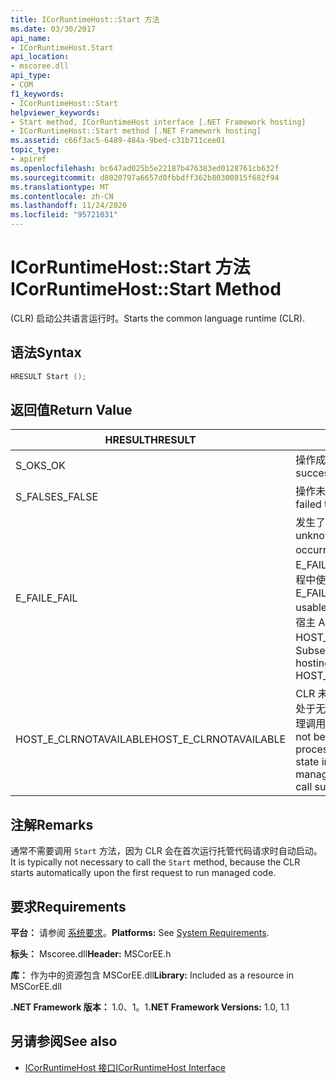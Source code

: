 ```yaml
---
title: ICorRuntimeHost::Start 方法
ms.date: 03/30/2017
api_name:
- ICorRuntimeHost.Start
api_location:
- mscoree.dll
api_type:
- COM
f1_keywords:
- ICorRuntimeHost::Start
helpviewer_keywords:
- Start method, ICorRuntimeHost interface [.NET Framework hosting]
- ICorRuntimeHost::Start method [.NET Framework hosting]
ms.assetid: c66f3ac5-6489-484a-9bed-c31b711cee01
topic_type:
- apiref
ms.openlocfilehash: bc647ad025b5e22187b476383ed0128761cb632f
ms.sourcegitcommit: d8020797a6657d0fbbdff362b80300815f682f94
ms.translationtype: MT
ms.contentlocale: zh-CN
ms.lasthandoff: 11/24/2020
ms.locfileid: "95721031"
---
```

# <a name="icorruntimehoststart-method"></a><span data-ttu-id="c0d1f-102">ICorRuntimeHost::Start 方法</span><span class="sxs-lookup"><span data-stu-id="c0d1f-102">ICorRuntimeHost::Start Method</span></span>

<span data-ttu-id="c0d1f-103"> (CLR) 启动公共语言运行时。</span><span class="sxs-lookup"><span data-stu-id="c0d1f-103">Starts the common language runtime (CLR).</span></span>  
  
## <a name="syntax"></a><span data-ttu-id="c0d1f-104">语法</span><span class="sxs-lookup"><span data-stu-id="c0d1f-104">Syntax</span></span>  
  
```cpp  
HRESULT Start ();  
```  
  
## <a name="return-value"></a><span data-ttu-id="c0d1f-105">返回值</span><span class="sxs-lookup"><span data-stu-id="c0d1f-105">Return Value</span></span>  
  
|<span data-ttu-id="c0d1f-106">HRESULT</span><span class="sxs-lookup"><span data-stu-id="c0d1f-106">HRESULT</span></span>|<span data-ttu-id="c0d1f-107">说明</span><span class="sxs-lookup"><span data-stu-id="c0d1f-107">Description</span></span>|  
|-------------|-----------------|  
|<span data-ttu-id="c0d1f-108">S_OK</span><span class="sxs-lookup"><span data-stu-id="c0d1f-108">S_OK</span></span>|<span data-ttu-id="c0d1f-109">操作成功。</span><span class="sxs-lookup"><span data-stu-id="c0d1f-109">The operation was successful.</span></span>|  
|<span data-ttu-id="c0d1f-110">S_FALSE</span><span class="sxs-lookup"><span data-stu-id="c0d1f-110">S_FALSE</span></span>|<span data-ttu-id="c0d1f-111">操作未能完成。</span><span class="sxs-lookup"><span data-stu-id="c0d1f-111">The operation failed to complete.</span></span>|  
|<span data-ttu-id="c0d1f-112">E_FAIL</span><span class="sxs-lookup"><span data-stu-id="c0d1f-112">E_FAIL</span></span>|<span data-ttu-id="c0d1f-113">发生了未知的灾难性故障。</span><span class="sxs-lookup"><span data-stu-id="c0d1f-113">An unknown, catastrophic failure occurred.</span></span> <span data-ttu-id="c0d1f-114">如果某个方法返回 E_FAIL，则 CLR 将无法再在进程中使用。</span><span class="sxs-lookup"><span data-stu-id="c0d1f-114">If a method returns E_FAIL, the CLR is no longer usable in the process.</span></span> <span data-ttu-id="c0d1f-115">对任何宿主 Api 的后续调用都会返回 HOST_E_CLRNOTAVAILABLE。</span><span class="sxs-lookup"><span data-stu-id="c0d1f-115">Subsequent calls to any hosting APIs return HOST_E_CLRNOTAVAILABLE.</span></span>|  
|<span data-ttu-id="c0d1f-116">HOST_E_CLRNOTAVAILABLE</span><span class="sxs-lookup"><span data-stu-id="c0d1f-116">HOST_E_CLRNOTAVAILABLE</span></span>|<span data-ttu-id="c0d1f-117">CLR 未加载到进程中，或 CLR 处于无法运行托管代码或成功处理调用的状态。</span><span class="sxs-lookup"><span data-stu-id="c0d1f-117">The CLR has not been loaded into a process, or the CLR is in a state in which it cannot run managed code or process the call successfully.</span></span>|  
  
## <a name="remarks"></a><span data-ttu-id="c0d1f-118">注解</span><span class="sxs-lookup"><span data-stu-id="c0d1f-118">Remarks</span></span>  

 <span data-ttu-id="c0d1f-119">通常不需要调用 `Start` 方法，因为 CLR 会在首次运行托管代码请求时自动启动。</span><span class="sxs-lookup"><span data-stu-id="c0d1f-119">It is typically not necessary to call the `Start` method, because the CLR starts automatically upon the first request to run managed code.</span></span>  
  
## <a name="requirements"></a><span data-ttu-id="c0d1f-120">要求</span><span class="sxs-lookup"><span data-stu-id="c0d1f-120">Requirements</span></span>  

 <span data-ttu-id="c0d1f-121">**平台：** 请参阅 [系统要求](../../get-started/system-requirements.md)。</span><span class="sxs-lookup"><span data-stu-id="c0d1f-121">**Platforms:** See [System Requirements](../../get-started/system-requirements.md).</span></span>  
  
 <span data-ttu-id="c0d1f-122">**标头：** Mscoree.dll</span><span class="sxs-lookup"><span data-stu-id="c0d1f-122">**Header:** MSCorEE.h</span></span>  
  
 <span data-ttu-id="c0d1f-123">**库：** 作为中的资源包含 MSCorEE.dll</span><span class="sxs-lookup"><span data-stu-id="c0d1f-123">**Library:** Included as a resource in MSCorEE.dll</span></span>  
  
 <span data-ttu-id="c0d1f-124">**.NET Framework 版本：** 1.0、1。1</span><span class="sxs-lookup"><span data-stu-id="c0d1f-124">**.NET Framework Versions:** 1.0, 1.1</span></span>  
  
## <a name="see-also"></a><span data-ttu-id="c0d1f-125">另请参阅</span><span class="sxs-lookup"><span data-stu-id="c0d1f-125">See also</span></span>

- [<span data-ttu-id="c0d1f-126">ICorRuntimeHost 接口</span><span class="sxs-lookup"><span data-stu-id="c0d1f-126">ICorRuntimeHost Interface</span></span>](icorruntimehost-interface.md)
